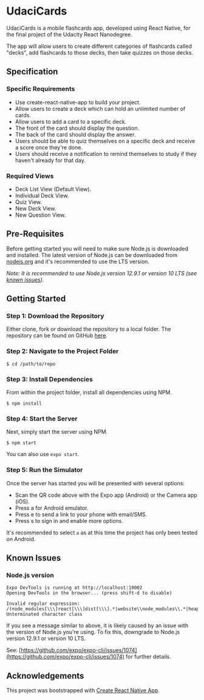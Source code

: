 # UdaciCards

UdaciCards is a mobile flashcards app, developed using React Native, for the final project of the Udacity React Nanodegree.

The app will allow users to create different categories of flashcards called "decks", add flashcards to those decks, then take quizzes on those decks.

## Specification

### Specific Requirements
- Use create-react-native-app to build your project.
- Allow users to create a deck which can hold an unlimited number of cards.
- Allow users to add a card to a specific deck.
- The front of the card should display the question.
- The back of the card should display the answer.
- Users should be able to quiz themselves on a specific deck and receive a score once they're done.
- Users should receive a notification to remind themselves to study if they haven't already for that day.

### Required Views
- Deck List View (Default View).
- Individual Deck View.
- Quiz View.
- New Deck View.
- New Question View.

## Pre-Requisites

Before getting started you will need to make sure Node.js is downloaded and installed. The latest version of Node.js can be downloaded from [nodejs.org](https://nodejs.org/en/) and it's recommended to use the LTS version.

*Note: It is recommended to use Node.js version 12.9.1 or version 10 LTS (see [known issues](#knownissues)).*

## Getting Started

### Step 1: Download the Repository
Either clone, fork or download the repository to a local folder. The repository can be found on GitHub [here](https://github.com/Neehi/UdaciCards).

### Step 2: Navigate to the Project Folder
```
$ cd /path/to/repo
```

### Step 3: Install Dependencies
From within the project folder, install all dependencies using NPM.
```
$ npm install
```

### Step 4: Start the Server
Next, simply start the server using NPM.
```
$ npm start
```

You can also use `expo start`.

### Step 5: Run the Simulator
Once the server has started you will be presented with several options:
- Scan the QR code above with the Expo app (Android) or the Camera app (iOS).
- Press a for Android emulator.
- Press e to send a link to your phone with email/SMS.
- Press s to sign in and enable more options.

It's recommended to select `a` as at this time the project has only been tested on Android.

## <a name="knownissues"></a>Known Issues

### Node.js version
```
Expo DevTools is running at http://localhost:19002
Opening DevTools in the browser... (press shift-d to disable)

Invalid regular expression: /(node_modules[\\\]react[\\\]dist[\\\].*|website\\node_modules\\.*|heapCapture\\bundle\.js|.*\\__tests__\\.*)$/: Unterminated character class
```
If you see a message similar to above, it is likely caused by an issue with the version of Node.js you're using. To fix this, downgrade to Node.js version 12.9.1 or version 10 LTS.

See: [https://github.com/expo/expo-cli/issues/1074](https://github.com/expo/expo-cli/issues/1074) for further details.

## Acknowledgements

This project was bootstrapped with [Create React Native App](https://github.com/react-community/create-react-native-app).
